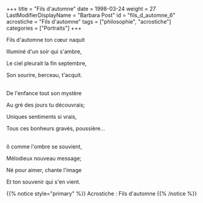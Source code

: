 +++
title = "Fils d'automne"
date = 1998-03-24
weight = 27
LastModifierDisplayName = "Barbara Post"
id = "fils_d_automne_6"
acrostiche = "Fils d'automne"
tags = ["philosophie", "acrostiche"]
categories = ["Portraits"]
+++

Fils d'automne ton cœur naquit

Illuminé d'un soir qui s'ambre,

Le ciel pleurait la fin septembre,

Son sourire, berceau, t'acquit.

 \
De l'enfance tout son mystère

Au gré des jours tu découvrais;

Uniques sentiments si vrais,

Tous ces bonheurs gravés, poussière...

 \
ô comme l'ombre se souvient,

Mélodieux nouveau message;

Né pour aimer, chante l'image

Et ton souvenir qui s'en vient.

{{% notice style="primary" %}}
Acrostiche : Fils d'automne
{{% /notice %}}
